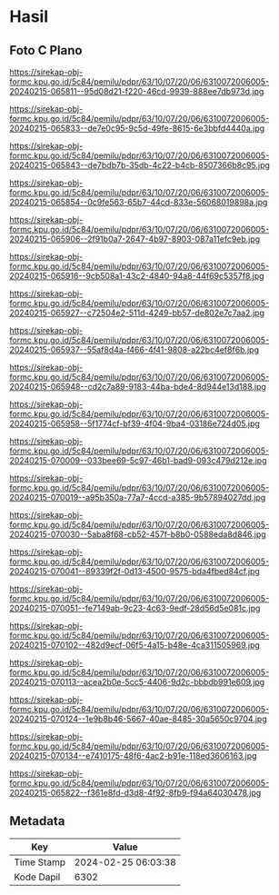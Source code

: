 # Hasil

## Foto C Plano

https://sirekap-obj-formc.kpu.go.id/5c84/pemilu/pdpr/63/10/07/20/06/6310072006005-20240215-065811--95d08d21-f220-46cd-9939-888ee7db973d.jpg

https://sirekap-obj-formc.kpu.go.id/5c84/pemilu/pdpr/63/10/07/20/06/6310072006005-20240215-065833--de7e0c95-9c5d-49fe-8615-6e3bbfd4440a.jpg

https://sirekap-obj-formc.kpu.go.id/5c84/pemilu/pdpr/63/10/07/20/06/6310072006005-20240215-065843--de7bdb7b-35db-4c22-b4cb-8507366b8c95.jpg

https://sirekap-obj-formc.kpu.go.id/5c84/pemilu/pdpr/63/10/07/20/06/6310072006005-20240215-065854--0c9fe563-65b7-44cd-833e-56068019898a.jpg

https://sirekap-obj-formc.kpu.go.id/5c84/pemilu/pdpr/63/10/07/20/06/6310072006005-20240215-065906--2f91b0a7-2647-4b97-8903-087a11efc9eb.jpg

https://sirekap-obj-formc.kpu.go.id/5c84/pemilu/pdpr/63/10/07/20/06/6310072006005-20240215-065916--9cb508a1-43c2-4840-94a8-44f69c5357f8.jpg

https://sirekap-obj-formc.kpu.go.id/5c84/pemilu/pdpr/63/10/07/20/06/6310072006005-20240215-065927--c72504e2-511d-4249-bb57-de802e7c7aa2.jpg

https://sirekap-obj-formc.kpu.go.id/5c84/pemilu/pdpr/63/10/07/20/06/6310072006005-20240215-065937--55af8d4a-f466-4f41-9808-a22bc4ef8f6b.jpg

https://sirekap-obj-formc.kpu.go.id/5c84/pemilu/pdpr/63/10/07/20/06/6310072006005-20240215-065948--cd2c7a89-9183-44ba-bde4-8d944e13d188.jpg

https://sirekap-obj-formc.kpu.go.id/5c84/pemilu/pdpr/63/10/07/20/06/6310072006005-20240215-065958--5f1774cf-bf39-4f04-9ba4-03186e724d05.jpg

https://sirekap-obj-formc.kpu.go.id/5c84/pemilu/pdpr/63/10/07/20/06/6310072006005-20240215-070009--033bee69-5c97-46b1-bad9-093c479d212e.jpg

https://sirekap-obj-formc.kpu.go.id/5c84/pemilu/pdpr/63/10/07/20/06/6310072006005-20240215-070019--a95b350a-77a7-4ccd-a385-9b57894027dd.jpg

https://sirekap-obj-formc.kpu.go.id/5c84/pemilu/pdpr/63/10/07/20/06/6310072006005-20240215-070030--5aba8f68-cb52-457f-b8b0-0588eda8d846.jpg

https://sirekap-obj-formc.kpu.go.id/5c84/pemilu/pdpr/63/10/07/20/06/6310072006005-20240215-070041--89339f2f-0d13-4500-9575-bda4fbed84cf.jpg

https://sirekap-obj-formc.kpu.go.id/5c84/pemilu/pdpr/63/10/07/20/06/6310072006005-20240215-070051--fe7149ab-9c23-4c63-9edf-28d56d5e081c.jpg

https://sirekap-obj-formc.kpu.go.id/5c84/pemilu/pdpr/63/10/07/20/06/6310072006005-20240215-070102--482d9ecf-06f5-4a15-b48e-4ca311505969.jpg

https://sirekap-obj-formc.kpu.go.id/5c84/pemilu/pdpr/63/10/07/20/06/6310072006005-20240215-070113--acea2b0e-5cc5-4406-9d2c-bbbdb991e609.jpg

https://sirekap-obj-formc.kpu.go.id/5c84/pemilu/pdpr/63/10/07/20/06/6310072006005-20240215-070124--1e9b8b46-5667-40ae-8485-30a5650c9704.jpg

https://sirekap-obj-formc.kpu.go.id/5c84/pemilu/pdpr/63/10/07/20/06/6310072006005-20240215-070134--e7410175-48f6-4ac2-b91e-118ed3606163.jpg

https://sirekap-obj-formc.kpu.go.id/5c84/pemilu/pdpr/63/10/07/20/06/6310072006005-20240215-065822--f361e8fd-d3d8-4f92-8fb9-f94a64030478.jpg


## Metadata

| Key        | Value               |
| ---------- | ------------------- |
| Time Stamp | 2024-02-25 06:03:38 |
| Kode Dapil | 6302                |



